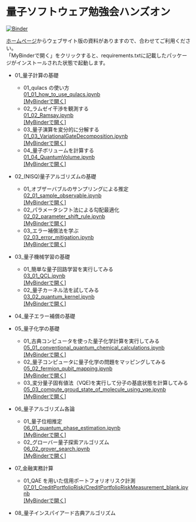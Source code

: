 # 量子ソフトウェア勉強会ハンズオン

[![Binder](https://mybinder.org/badge_logo.svg)](https://mybinder.org/v2/gh/Qulacs-Osaka/quantum_software_handson/HEAD)

[ホームページ](https://qulacs-osaka.github.io/quantum_software_handson/)からウェブサイト版の資料がありますので、合わせてご利用ください。  
「MyBinderで開く」をクリックすると、requirements.txtに記載したパッケージがインストールされた状態で起動します。

- 01\_量子計算の基礎

  - 01_qulacs の使い方
    <br> [01_01_how_to_use_qulacs.ipynb](./doc/source/notebooks/01_01_how_to_use_qulacs.ipynb)
    <br> [[MyBinderで開く]](https://mybinder.org/v2/gh/Qulacs-Osaka/quantum_software_handson/HEAD?labpath=doc/source/notebooks/01_01_how_to_use_qulacs.ipynb)
  - 02\_ラムゼイ干渉を観測する
    <br> [01_02_Ramsay.ipynb](./doc/source/notebooks/01_02_Ramsay.ipynb)
    <br> [[MyBinderで開く]](https://mybinder.org/v2/gh/Qulacs-Osaka/quantum_software_handson/HEAD?labpath=doc/source/notebooks/01_02_Ramsay.ipynb)
  - 03\_量子演算を変分的に分解する
    <br> [01_03_VariationalGateDecomposition.ipynb](./doc/source/notebooks/01_03_VariationalGateDecomposition.ipynb)
    <br> [[MyBinderで開く]](https://mybinder.org/v2/gh/Qulacs-Osaka/quantum_software_handson/HEAD?labpath=doc/source/notebooks/01_03_VariationalGateDecomposition.ipynb)
  - 04\_量子ボリュームを計算する
    <br>[01_04_QuantumVolume.ipynb](./doc/source/notebooks/01_04_QuantumVolume.ipynb)
    <br> [[MyBinderで開く]](https://mybinder.org/v2/gh/Qulacs-Osaka/quantum_software_handson/HEAD?labpath=doc/source/notebooks/01_04_QuantumVolume.ipynb)

- 02\_(NISQ)量子アルゴリズムの基礎

  - 01\_オブザーバブルのサンプリングによる推定
    <br>[02_01_sample_observable.ipynb](./doc/source/notebooks/02_01_sample_observable.ipynb)
    <br> [[MyBinderで開く]](https://mybinder.org/v2/gh/Qulacs-Osaka/quantum_software_handson/HEAD?labpath=doc/source/notebooks/02_01_sample_observable.ipynb)
  - 02\_パラメータシフト法による勾配最適化
    <br>[02_02_parameter_shift_rule.ipynb](./doc/source/notebooks/02_02_parameter_shift_rule.ipynb)
    <br> [[MyBinderで開く]](https://mybinder.org/v2/gh/Qulacs-Osaka/quantum_software_handson/HEAD?labpath=doc/source/notebooks/02_02_parameter_shift_rule.ipynb)
  - 03\_エラー補償法を学ぶ
    <br>[02_03_error_mitigation.ipynb](./doc/source/notebooks/02_03_error_mitigation.ipynb)
    <br> [[MyBinderで開く]](https://mybinder.org/v2/gh/Qulacs-Osaka/quantum_software_handson/HEAD?labpath=doc/source/notebooks/02_03_error_mitigation.ipynb)

- 03\_量子機械学習の基礎

  - 01\_簡単な量子回路学習を実行してみる
    <br>[03_01_QCL.ipynb](./doc/source/notebooks/03_01_QCL.ipynb)
    <br> [[MyBinderで開く]](https://mybinder.org/v2/gh/Qulacs-Osaka/quantum_software_handson/HEAD?labpath=doc/source/notebooks/03_01_QCL.ipynb)
  - 02\_量子カーネル法を試してみる
    <br>[03_02_quantum_kernel.ipynb](./doc/source/notebooks/03_02_quantum_kernel.ipynb)
    <br> [[MyBinderで開く]](https://mybinder.org/v2/gh/Qulacs-Osaka/quantum_software_handson/HEAD?labpath=doc/source/notebooks/03_02_quantum_kernel.ipynb)

- 04\_量子エラー補償の基礎

- 05\_量子化学の基礎

  - 01\_古典コンピュータを使った量子化学計算を実行してみる
    <br> [05_01_conventional_quantum_chemical_calculations.ipynb](./doc/source/notebooks/05_01_conventional_quantum_chemical_calculations.ipynb)
    <br> [[MyBinderで開く]](https://mybinder.org/v2/gh/Qulacs-Osaka/quantum_software_handson/HEAD?labpath=doc/source/notebooks/05_01_conventional_quantum_chemical_calculations.ipynb)
  - 02\_量子コンピュータに量子化学の問題をマッピングしてみる
    <br> [05_02_fermion_qubit_mapping.ipynb](./doc/source/notebooks/05_02_fermion_qubit_mapping.ipynb)
    <br> [[MyBinderで開く]](https://mybinder.org/v2/gh/Qulacs-Osaka/quantum_software_handson/HEAD?labpath=doc/source/notebooks/05_02_fermion_qubit_mapping.ipynb)
  - 03\_変分量子固有値法（VQE)を実行して分子の基底状態を計算してみる
    <br> [05_03_compute_groud_state_of_molecule_using_vqe.ipynb](./doc/source/notebooks/05_03_compute_groud_state_of_molecule_using_vqe.ipynb)
    <br> [[MyBinderで開く]](https://mybinder.org/v2/gh/Qulacs-Osaka/quantum_software_handson/HEAD?labpath=doc/source/notebooks/05_03_compute_groud_state_of_molecule_using_vqe.ipynb)

- 06\_量子アルゴリズム各論

  - 01\_量子位相推定
    <br> [06_01_quantum_phase_estimation.ipynb](./doc/source/notebooks/06_01_quantum_phase_estimation.ipynb)
    <br> [[MyBinderで開く]](https://mybinder.org/v2/gh/Qulacs-Osaka/quantum_software_handson/HEAD?labpath=doc/source/notebooks/06_01_quantum_phase_estimation.ipynb)
  - 02\_グローバー量子探索アルゴリズム
    <br> [06_02_grover_search.ipynb](./doc/source/notebooks/06_02_grover_search.ipynb)
    <br> [[MyBinderで開く]](https://mybinder.org/v2/gh/Qulacs-Osaka/quantum_software_handson/HEAD?labpath=doc/source/notebooks/06_02_grover_search.ipynb)

- 07\_金融実務計算
  - 01_QAE を用いた信用ポートフォリオリスク計測
    <br> [07_01_CreditPortfolioRisk/CreditPortfolioRiskMeasurement_blank.ipynb](./doc/source/notebooks/07_CreditPortfolioRisk/07_01_CreditPortfolioRiskMeasurement_blank.ipynb)
    <br> [[MyBinderで開く]](https://mybinder.org/v2/gh/Qulacs-Osaka/quantum_software_handson.git/HEAD?labpath=doc/source/notebooks/07_CreditPortfolioRisk/07_01_CreditPortfolioRiskMeasurement_blank.ipynb)

- 08\_量子インスパイアード古典アルゴリズム
